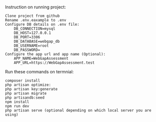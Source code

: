 Instruction on running project:

    Clone project from github
    Rename .env.eaxample to .env
    Configure DB details on .env file:
        DB_CONNECTION=mysql
        DB_HOST=127.0.0.1
        DB_PORT=3306
        DB_DATABASE=webgap_db
        DB_USERNAME=root
        DB_PASSWORD=
    Configure the app url and app name (Optional):
        APP_NAME=WebGapAssessment
        APP_URL=https://WebGapAssessment.test

Run these commands on termnial:

    composer install
    php artisan optimize:
    php artisan key:generate
    php artisan migrate
    php artisandb:seed
    npm install
    npm run dev
    php artisan serve (optional depending on which local server you are using)
